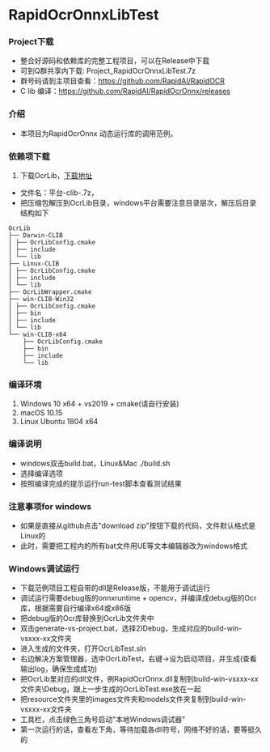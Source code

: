 # RapidOcrOnnxLibTest

### Project下载

* 整合好源码和依赖库的完整工程项目，可以在Release中下载
* 可到Q群共享内下载: Project_RapidOcrOnnxLibTest.7z
* 群号码请到主项目查看：https://github.com/RapidAI/RapidOCR
* C lib 编译：https://github.com/RapidAI/RapidOcrOnnx/releases

### 介绍

* 本项目为RapidOcrOnnx 动态运行库的调用范例。

### 依赖项下载

1. 下载OcrLib，[下载地址](https://github.com/RapidAI/RapidOcrOnnx/releases)

* 文件名：平台-clib-.7z，
* 把压缩包解压到OcrLib目录，windows平台需要注意目录层次，解压后目录结构如下

```
OcrLib
├── Darwin-CLIB
│ ├── OcrLibConfig.cmake
│ ├── include
│ └── lib
├── Linux-CLIB
│ ├── OcrLibConfig.cmake
│ ├── include
│ └── lib
├── OcrLibWrapper.cmake
├── win-CLIB-Win32
│ ├── OcrLibConfig.cmake
│ ├── bin
│ ├── include
│ └── lib
└── win-CLIB-x64
    ├── OcrLibConfig.cmake
    ├── bin
    ├── include
    └── lib
```

### 编译环境

1. Windows 10 x64 + vs2019 + cmake(请自行安装)
2. macOS 10.15
3. Linux Ubuntu 1804 x64

### 编译说明

* windows双击build.bat，Linux&Mac ./build.sh
* 选择编译选项
* 按照编译完成的提示运行run-test脚本查看测试结果

### 注意事项for windows

* 如果是直接从github点击"download zip"按钮下载的代码，文件默认格式是Linux的
* 此时，需要把工程内的所有bat文件用UE等文本编辑器改为windows格式

### Windows调试运行

* 下载范例项目工程自带的dll是Release版，不能用于调试运行
* 调试运行需要debug版的onnxruntime + opencv，并编译成debug版的Ocr库，根据需要自行编译x64或x86版
* 把debug版的Ocr库替换到OcrLib文件夹中
* 双击generate-vs-project.bat，选择2)Debug，生成对应的build-win-vsxxx-xx文件夹
* 进入生成的文件夹，打开OcrLibTest.sln
* 右边解决方案管理器，选中OcrLibTest，右键->设为启动项目，并生成(查看输出log，确保生成成功)
* 把OcrLib里对应的dll文件，例RapidOcrOnnx.dll复制到build-win-vsxxx-xx文件夹\Debug，跟上一步生成的OcrLibTest.exe放在一起
* 把resource文件夹里的images文件夹和models文件夹复制到build-win-vsxxx-xx文件夹
* 工具栏，点击绿色三角号启动"本地Windows调试器"
* 第一次运行的话，查看左下角，等待加载各dll符号，网络不好的话，要等挺久的